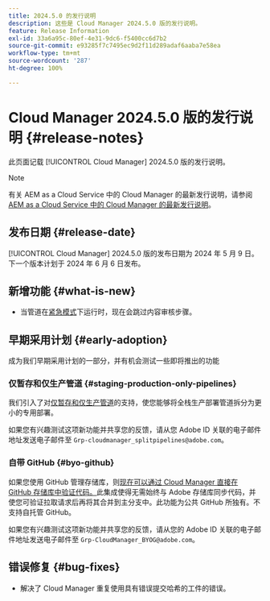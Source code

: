 ```yaml
---
title: 2024.5.0 的发行说明
description: 这些是 Cloud Manager 2024.5.0 版的发行说明。
feature: Release Information
exl-id: 33a6a95c-80ef-4e31-9dc6-f5400cc6d7b2
source-git-commit: e93285f7c7495ec9d2f11d289adaf6aaba7e58ea
workflow-type: tm+mt
source-wordcount: '287'
ht-degree: 100%

---
```


# Cloud Manager 2024.5.0 版的发行说明 {#release-notes}

此页面记载 [!UICONTROL Cloud Manager] 2024.5.0 版的发行说明。

>[!NOTE]
>
>有关 AEM as a Cloud Service 中的 Cloud Manager 的最新发行说明，请参阅 [AEM as a Cloud Service 中的 Cloud Manager 的最新发行说明](https://experienceleague.adobe.com/docs/experience-manager-cloud-service/content/implementing/using-cloud-manager/release-notes-cloud-manager/release-notes-cm-current.html?lang=zh-Hans)。

## 发布日期 {#release-date}

[!UICONTROL Cloud Manager] 2024.5.0 版的发布日期为 2024 年 5 月 9 日。下一个版本计划于 2024 年 6 月 6 日发布。

## 新增功能 {#what-is-new}

* 当管道在[紧急模式](/help/using/code-deployment.md#emergency-pipeline)下运行时，现在会跳过内容审核步骤。

## 早期采用计划 {#early-adoption}

成为我们早期采用计划的一部分，并有机会测试一些即将推出的功能

### 仅暂存和仅生产管道 {#staging-production-only-pipelines}

我们引入了对[仅暂存和仅生产管道](/help/using/stage-prod-only.md)的支持，使您能够将全栈生产部署管道拆分为更小的专用部署。

如果您有兴趣测试这项新功能并共享您的反馈，请从您 Adobe ID 关联的电子邮件地址发送电子邮件至 `Grp-cloudmanager_splitpipelines@adobe.com`。

### 自带 GitHub {#byo-github}

如果您使用 GitHub 管理存储库，则[现在可以通过 Cloud Manager 直接在 GitHub 存储库中验证代码。](/help/managing-code/private-repositories.md)此集成使得无需始终与 Adobe 存储库同步代码，并使您可验证拉取请求后再将其合并到主分支中。此功能为公共 GitHub 所独有。不支持自托管 GitHub。

如果您有兴趣测试这项新功能并共享您的反馈，请从您的 Adobe ID 关联的电子邮件地址发送电子邮件至 `Grp-CloudManager_BYOG@adobe.com`。

## 错误修复 {#bug-fixes}

* 解决了 Cloud Manager 重复使用具有错误提交哈希的工件的错误。
